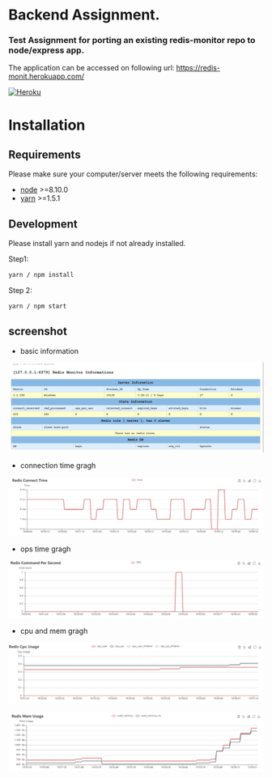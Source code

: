 # Backend Assignment.

### Test Assignment for porting an existing redis-monitor repo to node/express app.

The application can be accessed on following url: https://redis-monit.herokuapp.com/

[![Heroku](https://heroku-badge.herokuapp.com/?app=redis-monit)](https://heroku-badge.herokuapp.com/?app=redis-monit)

# Installation

## Requirements

Please make sure your computer/server meets the following requirements:

- [node](https://nodejs.org/en/download/) >=8.10.0
- [yarn](https://classic.yarnpkg.com/en/docs/install) >=1.5.1

## Development

Please install yarn and nodejs if not already installed.


Step1:

```sh
yarn / npm install
```

Step 2:

```sh
yarn / npm start
```

## screenshot

- basic information

![shot_1](/doc/shot_1.png)

- connection time gragh

![shot_2](/doc/shot_2.png)

- ops time gragh

![shot_3](/doc/shot_3.png)

- cpu and mem gragh

![shot_4](/doc/shot_4.png)

![shot_5](/doc/shot_5.png)

